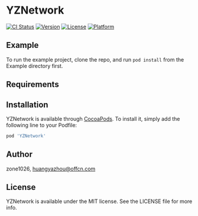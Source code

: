 # YZNetwork

[![CI Status](https://img.shields.io/travis/zone1026/YZNetwork.svg?style=flat)](https://travis-ci.org/zone1026/YZNetwork)
[![Version](https://img.shields.io/cocoapods/v/YZNetwork.svg?style=flat)](https://cocoapods.org/pods/YZNetwork)
[![License](https://img.shields.io/cocoapods/l/YZNetwork.svg?style=flat)](https://cocoapods.org/pods/YZNetwork)
[![Platform](https://img.shields.io/cocoapods/p/YZNetwork.svg?style=flat)](https://cocoapods.org/pods/YZNetwork)

## Example

To run the example project, clone the repo, and run `pod install` from the Example directory first.

## Requirements

## Installation

YZNetwork is available through [CocoaPods](https://cocoapods.org). To install
it, simply add the following line to your Podfile:

```ruby
pod 'YZNetwork'
```

## Author

zone1026, huangyazhou@offcn.com

## License

YZNetwork is available under the MIT license. See the LICENSE file for more info.
